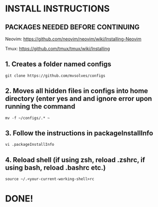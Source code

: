# INSTALL INSTRUCTIONS



## PACKAGES NEEDED BEFORE CONTINUING
Neovim: https://github.com/neovim/neovim/wiki/Installing-Neovim

Tmux: https://github.com/tmux/tmux/wiki/Installing



## 1. Creates a folder named configs
```
git clone https://github.com/mvsolves/configs
```
## 2. Moves all hidden files in configs into home directory (enter yes and and ignore error upon running the command
```
mv -f ~/configs/.* ~
```
## 3. Follow the instructions in packageInstallInfo

```
vi .packageInstallInfo
```
## 4. Reload shell (if using zsh, reload .zshrc, if using bash, reload .bashrc etc.)

```
source ~/.<your-current-working-shell>rc
 ```

# DONE!
